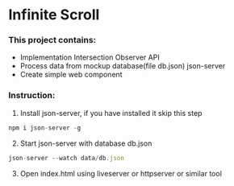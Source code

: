 # Infinite Scroll
### This project contains:
- Implementation Intersection Observer API 
- Process data from mockup database(file db.json) json-server
- Create simple web component

### Instruction:

1. Install json-server, if you have installed it skip this step
```javascript
npm i json-server -g
```
2. Start json-server with database db.json
```javascript
json-server --watch data/db.json
```
3. Open index.html using liveserver or httpserver or similar tool
